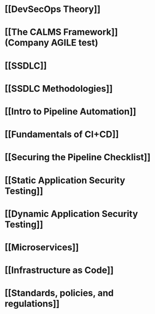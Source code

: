 # [[DevSecOps Theory]]
# [[The CALMS Framework]] (Company AGILE test)
# [[SSDLC]]

# [[SSDLC Methodologies]]
# [[Intro to Pipeline Automation]]
# [[Fundamentals of CI+CD]]
# [[Securing the Pipeline Checklist]]
# [[Static Application Security Testing]]
# [[Dynamic Application Security Testing]]
# [[Microservices]]
# [[Infrastructure as Code]]
# [[Standards, policies, and regulations]]
